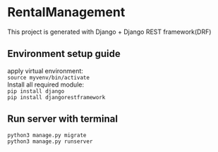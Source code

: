 # RentalManagement
This project is generated with Django + Django REST framework(DRF)

## Environment setup guide  
apply virtual environment:  
`source myvenv/bin/activate`  
Install all required module:   
`pip install django`   
`pip install djangorestframework`  
## Run server with terminal
`python3 manage.py migrate`  
`python3 manage.py runserver`  
